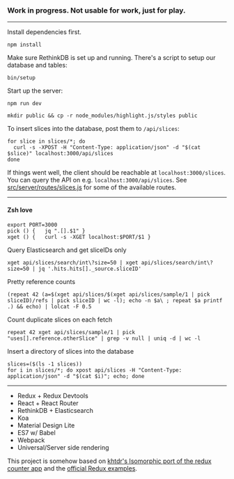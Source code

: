 ### Work in progress. Not usable for work, just for play.
---
Install dependencies first.

```shell
npm install
```

Make sure RethinkDB is set up and running. There's a script to setup our database and tables:

```shell
bin/setup
```

Start up the server:

```shell
npm run dev
```

```shell
mkdir public && cp -r node_modules/highlight.js/styles public
```

To insert slices into the database, post them to `/api/slices`:

```shell
for slice in slices/*; do
  curl -s -XPOST -H "Content-Type: application/json" -d "$(cat $slice)" localhost:3000/api/slices
done
```

If things went well, the client should be reachable at `localhost:3000/slices`. You can query the API on e.g. `localhost:3000/api/slices`. See [src/server/routes/slices.js](https://github.com/rwilhelm/slices/blob/master/src/server/routes/slices.js) for some of the available routes.

---

#### Zsh love

```shell
export PORT=3000
pick () {	jq ".[].$1" }
xget () {	curl -s -XGET localhost:$PORT/$1 }
```

Query Elasticsearch and get sliceIDs only
```shell
xget api/slices/search/int\?size=50 | xget api/slices/search/int\?size=50 | jq '.hits.hits[]._source.sliceID'
```

Pretty reference counts
```shell
(repeat 42 (a=$(xget api/slices/$(xget api/slices/sample/1 | pick sliceID)/refs | pick sliceID | wc -l); echo -n $a\ ; repeat $a printf .) && echo) | lolcat -F 0.5
```

Count duplicate slices on each fetch
```shell
repeat 42 xget api/slices/sample/1 | pick "uses[].reference.otherSlice" | grep -v null | uniq -d | wc -l
```

Insert a directory of slices into the database
```shell
slices=($(ls -1 slices))
for i in slices/*; do xpost api/slices -H "Content-Type: application/json" -d "$(cat $i)"; echo; done
```
---

* Redux + Redux Devtools
* React + React Router
* RethinkDB + Elasticsearch
* Koa
* Material Design Lite
* ES7 w/ Babel
* Webpack
* Universal/Server side rendering

This project is somehow based on [khtdr's Isomorphic port of the redux counter app](https://github.com/khtdr/redux-react-koa-isomorphic-counter-example) and the [official Redux examples](https://github.com/rackt/redux/tree/master/examples).
